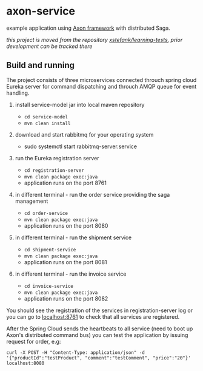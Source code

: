 # axon-service

example application using [Axon framework](http://www.axonframework.org/) with distributed Saga.

*this project is moved from the repository [xstefank/learning-tests](https://github.com/xstefank/learning-tests), prior development can be tracked there*

## Build and running

The project consists of three microservices connected throuch spring cloud Eureka server for command dispatching and throuch AMQP queue for event handling.

1. install service-model jar into local maven repository
    * `cd service-model`
    * `mvn clean install`

1. download and start rabbitmq for your operating system
    * sudo systemctl start rabbitmq-server.service

1. run the Eureka registration server
    * `cd registration-server`
    * `mvn clean package exec:java`
    * application runs on the port 8761
    
1. in different terminal - run the order service providing the saga management
    * `cd order-service`
    * `mvn clean package exec:java`
    * application runs on the port 8080
    
1. in different terminal - run the shipment service
    * `cd shipment-service`
    * `mvn clean package exec:java`
    * application runs on the port 8081
    
1. in different terminal - run the invoice service
    * `cd invoice-service`
    * `mvn clean package exec:java`
    * application runs on the port 8082
    
You should see the registration of the services in registration-server log or you can go to [localhost:8761](http://localhost:8761) to check that all services are registered.

After the Spring Cloud sends the heartbeats to all service (need to boot up Axon's distributed command bus) you can test the application by issuing request for order, e.g:

`curl -X POST -H "Content-Type: application/json" -d '{"productId":"testProduct", "comment":"testComment", "price":"20"}' localhost:8080`

